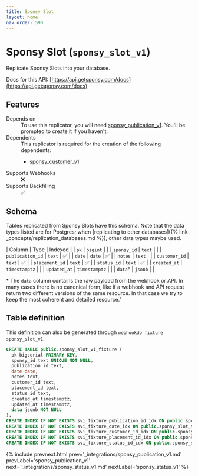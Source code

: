 ```yaml
---
title: Sponsy Slot
layout: home
nav_order: 590
---
```


# Sponsy Slot (`sponsy_slot_v1`)

Replicate Sponsy Slots into your database.

Docs for this API: [https://api.getsponsy.com/docs](https://api.getsponsy.com/docs)

## Features

<dl>
<dt>Depends on</dt>
<dd>To use this replicator, you will need <a href="{% link _integrations/sponsy_publication_v1.md %}">sponsy_publication_v1</a>. You'll be prompted to create it if you haven't.</dd>

<dt>Dependents</dt>
<dd>This replicator is required for the creation of the following dependents:
<ul>
<li><a href="{% link _integrations/sponsy_customer_v1.md %}">sponsy_customer_v1</a></li>
</ul>
</dd>

<dt>Supports Webhooks</dt>
<dd>❌</dd>
<dt>Supports Backfilling</dt>
<dd>✅</dd>

</dl>

## Schema

Tables replicated from Sponsy Slots have this schema.
Note that the data types listed are for Postgres;
when [replicating to other databases]({% link _concepts/replication_databases.md %}),
other data types maybe used.

| Column | Type | Indexed |
| `pk` | `bigint` |  |
| `sponsy_id` | `text` |  |
| `publication_id` | `text` | ✅ |
| `date` | `date` | ✅ |
| `notes` | `text` |  |
| `customer_id` | `text` | ✅ |
| `placement_id` | `text` | ✅ |
| `status_id` | `text` | ✅ |
| `created_at` | `timestamptz` |  |
| `updated_at` | `timestamptz` |  |
| `data`* | `jsonb` |  |

<span class="fs-3">* The `data` column contains the raw payload from the webhook or API.
In many cases there is no canonical form, like if a webhook and API request return
two different versions of the same resource.
In that case we try to keep the most coherent and detailed resource."</span>

## Table definition

This definition can also be generated through `webhookdb fixture sponsy_slot_v1`.

```sql
CREATE TABLE public.sponsy_slot_v1_fixture (
  pk bigserial PRIMARY KEY,
  sponsy_id text UNIQUE NOT NULL,
  publication_id text,
  date date,
  notes text,
  customer_id text,
  placement_id text,
  status_id text,
  created_at timestamptz,
  updated_at timestamptz,
  data jsonb NOT NULL
);
CREATE INDEX IF NOT EXISTS svi_fixture_publication_id_idx ON public.sponsy_slot_v1_fixture (publication_id);
CREATE INDEX IF NOT EXISTS svi_fixture_date_idx ON public.sponsy_slot_v1_fixture (date);
CREATE INDEX IF NOT EXISTS svi_fixture_customer_id_idx ON public.sponsy_slot_v1_fixture (customer_id);
CREATE INDEX IF NOT EXISTS svi_fixture_placement_id_idx ON public.sponsy_slot_v1_fixture (placement_id);
CREATE INDEX IF NOT EXISTS svi_fixture_status_id_idx ON public.sponsy_slot_v1_fixture (status_id);
```

{% include prevnext.html prev='_integrations/sponsy_publication_v1.md' prevLabel='sponsy_publication_v1' next='_integrations/sponsy_status_v1.md' nextLabel='sponsy_status_v1' %}
